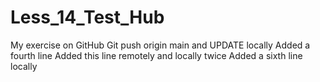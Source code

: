 # Less_14_Test_Hub
My exercise on GitHub 
Git push origin main and UPDATE locally
Added a fourth line
Added this line remotely and locally twice
Added a sixth line locally
